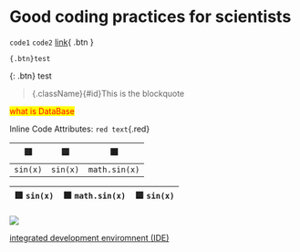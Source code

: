 # Good coding practices for scientists

`code1`
`code2`
[link](.){ .btn }

`{.btn}test`

{: .btn} test

>{.className}{#id}This is the blockquote


<style>
mark{
    color:red;
}
</style>

<mark>what is DataBase</mark>


Inline Code Attributes:
`red text`{.red}



| 🟥 |  🟦 | 🟩 |
|---|---|---|
| `sin(x)` | `sin(x)` | `math.sin(x)` |




| 🟥  `sin(x)` |  🟩 `math.sin(x)`  |  🟦 `sin(x)`  |
|---|---|---|


![](test.png)

[integrated development enviromnent (IDE)](glossary.md#ide)
